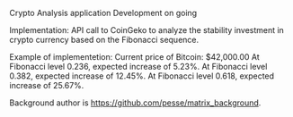 Crypto Analysis application
Development on going

Implementation:
API call to CoinGeko to analyze the stability investment in crypto currency based on the Fibonacci sequence.

Example of implementetion:
Current price of Bitcoin: $42,000.00
At Fibonacci level 0.236, expected increase of 5.23%.
At Fibonacci level 0.382, expected increase of 12.45%.
At Fibonacci level 0.618, expected increase of 25.67%.

Background author is https://github.com/pesse/matrix_background.

